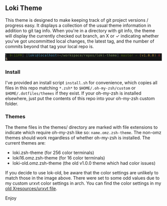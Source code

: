 ## Loki Theme ##

This theme is designed to make keeping track of git project versions / progress easy. It displays a collection of the usual theme information in addition to git tag info. When you're in a directory with git info, the theme will display the currently checked out branch, an X or ✓ indicating whether you've got uncommitted local changes, the latest tag, and the number of commits beyond that tag your local repo is.

![alt text](scap.png "loki-theme in urvxt, captured with scrot")

### Install ###

I've provided an install script `install.sh` for convenience, which copies all files in this repo matching `*.zsh*` to `$HOME/.oh-my-zsh/custom` or `$HOME/.dotfiles/themes` if they exist.
If your oh-my-zsh is installed elsewhere, just put the contents of this repo into your oh-my-zsh custom folder.

### Themes ###

The theme files in the themes/ directory are marked with file extensions to indicate which require oh-my-zsh like so: `name.omz.zsh-theme`. The non-omz themes should work regardless of whether oh-my-zsh is installed.
The current themes are:
+ loki.zsh-theme  (for 256 color terminals)
+ loki16.omz.zsh-theme (for 16 color terminals)
+ loki-old.omz.zsh-theme (the old v1.0.0 theme which had color issues)

If you decide to use lok-old, be aware that the color settings are unlikely to match those in the image above. There were set to some odd values due to my custom urxvt color settings in arch. You can find the color settings in my [old Xresources/urxvt file](https://github.com/subtlepseudonym/dotfiles/blob/53e0ac6d91b79e5987ff44be3de575013b9c2ae8/Xresources/Xresources.d/urxvt).

Enjoy
